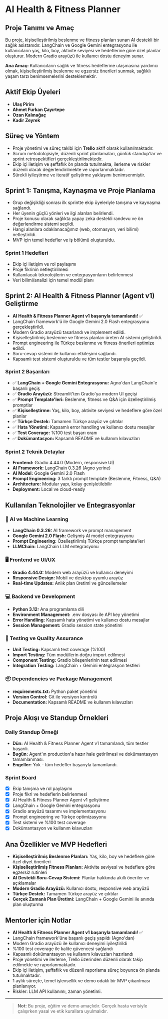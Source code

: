 # AI Health & Fitness Planner

## Proje Tanımı ve Amaç

Bu proje, kişiselleştirilmiş beslenme ve fitness planları sunan AI destekli bir sağlık asistanıdır. LangChain ve Google Gemini entegrasyonu ile kullanıcıların yaş, kilo, boy, aktivite seviyesi ve hedeflerine göre özel planlar oluşturur. Modern Gradio arayüzü ile kullanıcı dostu deneyim sunar.

**Ana Amaç:** Kullanıcıların sağlık ve fitness hedeflerine ulaşmasına yardımcı olmak, kişiselleştirilmiş beslenme ve egzersiz önerileri sunmak, sağlıklı yaşam tarzı benimsemelerini desteklemektir.

## Aktif Ekip Üyeleri

- **Ulaş Pirim**
- **Ahmet Furkan Çayırtepe**
- **Ozan Kalınağaç**
- **Kadir Zeyrek**

## Süreç ve Yöntem

- Proje yönetimi ve süreç takibi için **Trello** aktif olarak kullanılmaktadır.
- Scrum metodolojisiyle, düzenli sprint planlamaları, günlük standup'lar ve sprint retrospektifleri gerçekleştirilmektedir.
- Ekip içi iletişim ve şeffaflık ön planda tutulmakta, ilerleme ve riskler düzenli olarak değerlendirilmekte ve raporlanmaktadır.
- Sürekli iyileştirme ve iteratif geliştirme yaklaşımı benimsenmiştir.

## Sprint 1: Tanışma, Kaynaşma ve Proje Planlama

- Grup değişikliği sonrası ilk sprintte ekip üyeleriyle tanışma ve kaynaşma sağlandı.
- Her üyenin güçlü yönleri ve ilgi alanları belirlendi.
- Proje konusu olarak sağlıkta yapay zeka destekli randevu ve ön değerlendirme sistemi seçildi.
- Hangi alanlara odaklanacağımız (web, otomasyon, veri bilimi) netleştirildi.
- MVP için temel hedefler ve iş bölümü oluşturuldu.

### Sprint 1 Hedefleri

- Ekip içi iletişim ve rol paylaşımı
- Proje fikrinin netleştirilmesi
- Kullanılacak teknolojilerin ve entegrasyonların belirlenmesi
- Veri bilimi/analizi için temel modül planı

## Sprint 2: AI Health & Fitness Planner (Agent v1) Geliştirme

- **AI Health & Fitness Planner Agent v1 başarıyla tamamlandı!** ✅
- LangChain framework'ü ile Google Gemini 2.0 Flash entegrasyonu gerçekleştirildi.
- Modern Gradio arayüzü tasarlandı ve implement edildi.
- Kişiselleştirilmiş beslenme ve fitness planları üreten AI sistemi geliştirildi.
- Prompt engineering ile Türkçe beslenme ve fitness önerileri optimize edildi.
- Soru-cevap sistemi ile kullanıcı etkileşimi sağlandı.
- Kapsamlı test sistemi oluşturuldu ve tüm testler başarıyla geçildi.

### Sprint 2 Başarıları

- ✅ **LangChain + Google Gemini Entegrasyonu:** Agno'dan LangChain'e başarılı geçiş
- ✅ **Gradio Arayüzü:** Streamlit'ten Gradio'ya modern UI geçişi
- ✅ **Prompt Template'leri:** Beslenme, fitness ve Q&A için özelleştirilmiş promptlar
- ✅ **Kişiselleştirme:** Yaş, kilo, boy, aktivite seviyesi ve hedeflere göre özel planlar
- ✅ **Türkçe Destek:** Tamamen Türkçe arayüz ve çıktılar
- ✅ **Hata Yönetimi:** Kapsamlı error handling ve kullanıcı dostu mesajlar
- ✅ **Test Coverage:** %100 test başarı oranı
- ✅ **Dokümantasyon:** Kapsamlı README ve kullanım kılavuzları

### Sprint 2 Teknik Detaylar

- **Frontend:** Gradio 4.44.0 (Modern, responsive UI)
- **AI Framework:** LangChain 0.3.26 (Agno yerine)
- **AI Model:** Google Gemini 2.0 Flash
- **Prompt Engineering:** 3 farklı prompt template (Beslenme, Fitness, Q&A)
- **Architecture:** Modular yapı, kolay genişletilebilir
- **Deployment:** Local ve cloud-ready

## Kullanılan Teknolojiler ve Entegrasyonlar

### 🧠 AI ve Machine Learning

- **LangChain 0.3.26:** AI framework ve prompt management
- **Google Gemini 2.0 Flash:** Gelişmiş AI model entegrasyonu
- **Prompt Engineering:** Özelleştirilmiş Türkçe prompt template'leri
- **LLMChain:** LangChain LLM entegrasyonu

### 🖥️ Frontend ve UI/UX

- **Gradio 4.44.0:** Modern web arayüzü ve kullanıcı deneyimi
- **Responsive Design:** Mobil ve desktop uyumlu arayüz
- **Real-time Updates:** Anlık plan üretimi ve güncellemeler

### 💻 Backend ve Development

- **Python 3.12:** Ana programlama dili
- **Environment Management:** .env dosyası ile API key yönetimi
- **Error Handling:** Kapsamlı hata yönetimi ve kullanıcı dostu mesajlar
- **Session Management:** Gradio session state yönetimi

### 🧪 Testing ve Quality Assurance

- **Unit Testing:** Kapsamlı test coverage (%100)
- **Import Testing:** Tüm modüllerin doğru import edilmesi
- **Component Testing:** Gradio bileşenlerinin test edilmesi
- **Integration Testing:** LangChain + Gemini entegrasyon testleri

### 📦 Dependencies ve Package Management

- **requirements.txt:** Python paket yönetimi
- **Version Control:** Git ile versiyon kontrolü
- **Documentation:** Kapsamlı README ve kullanım kılavuzları

## Proje Akışı ve Standup Örnekleri

### Daily Standup Örneği

- **Dün:** AI Health & Fitness Planner Agent v1 tamamlandı, tüm testler başarılı.
- **Bugün:** Agent'ın production'a hazır hale getirilmesi ve dokümantasyon tamamlanması.
- **Engeller:** Yok - tüm hedefler başarıyla tamamlandı.

### Sprint Board

- [x] Ekip tanışma ve rol paylaşımı
- [x] Proje fikri ve hedeflerin belirlenmesi
- [x] AI Health & Fitness Planner Agent v1 geliştirme
- [x] LangChain + Google Gemini entegrasyonu
- [x] Gradio arayüzü tasarımı ve implementasyonu
- [x] Prompt engineering ve Türkçe optimizasyonu
- [x] Test sistemi ve %100 test coverage
- [x] Dokümantasyon ve kullanım kılavuzları

## Ana Özellikler ve MVP Hedefleri

- **Kişiselleştirilmiş Beslenme Planları:** Yaş, kilo, boy ve hedeflere göre özel diyet önerileri
- **Kişiselleştirilmiş Fitness Planları:** Aktivite seviyesi ve hedeflere göre egzersiz rutinleri
- **AI Destekli Soru-Cevap Sistemi:** Planlar hakkında akıllı öneriler ve açıklamalar
- **Modern Gradio Arayüzü:** Kullanıcı dostu, responsive web arayüzü
- **Türkçe Destek:** Tamamen Türkçe arayüz ve çıktılar
- **Gerçek Zamanlı Plan Üretimi:** LangChain + Google Gemini ile anında plan oluşturma

## Mentorler için Notlar

- **AI Health & Fitness Planner Agent v1 başarıyla tamamlandı!** ✅
- LangChain framework'üne başarılı geçiş yapıldı (Agno'dan)
- Modern Gradio arayüzü ile kullanıcı deneyimi iyileştirildi
- %100 test coverage ile kalite güvencesi sağlandı
- Kapsamlı dokümantasyon ve kullanım kılavuzları hazırlandı
- Proje yönetimi ve ilerleme, Trello üzerinden düzenli olarak takip edilmekte ve raporlanmaktadır.
- Ekip içi iletişim, şeffaflık ve düzenli raporlama süreç boyunca ön planda tutulmaktadır.
- 1 aylık süreçte, temel işlevsellik ve demo odaklı bir MVP çıkarılması planlanıyor.
- Riskler: LLM API kullanımı, zaman yönetimi.

---

> **Not:** Bu proje, eğitim ve demo amaçlıdır. Gerçek hasta verisiyle çalışırken yasal ve etik kurallara uyulmalıdır.
